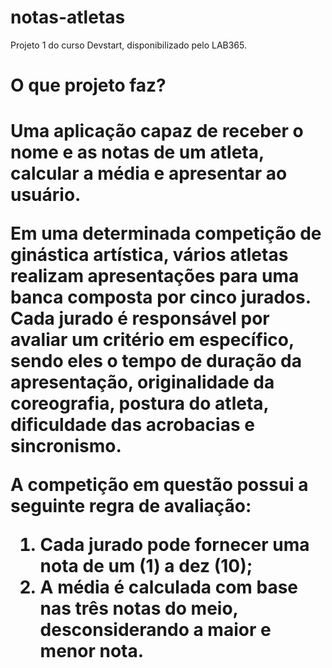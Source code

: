 # notas-atletas
Projeto 1 do curso Devstart, disponibilizado pelo LAB365.

<h1>O que projeto faz? <h1/>
Uma aplicação capaz de receber o nome e as notas de um atleta, calcular a média e apresentar ao usuário.

Em uma determinada competição de ginástica artística, vários atletas realizam apresentações para uma banca composta por cinco jurados. Cada jurado é responsável por avaliar um critério em específico, sendo eles o tempo de duração da apresentação, originalidade da coreografia, postura do atleta, dificuldade das acrobacias e sincronismo.

A competição em questão possui a seguinte regra de avaliação:

1. Cada jurado pode fornecer uma nota de um (1) a dez (10);
2. A média é calculada com base nas três notas do meio, desconsiderando a maior e menor nota.
